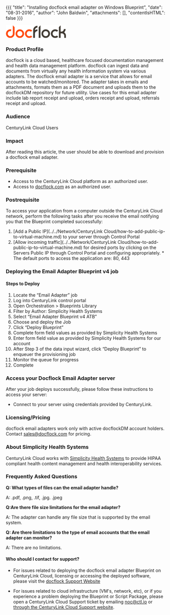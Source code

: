 {{{
  "title": "Installing docflock email adapter on Windows Blueprint",
  "date": "08-31-2016",
  "author": "John Baldwin",
  "attachments": [],
  "contentIsHTML": false
}}}

![docflock logo](../../images/docflock-logo.png)

### Product Profile

docflock is a cloud based, healthcare focused documentation management and health data management platform.  docflock can ingest data and documents from virtually any health information system via various adapters.  The docflock email adapter is a service that allows for email accounts to be watched/monitored.  The adapter takes in emails and attachments, formats them as a PDF document and uploads them to the docflockDM repository for future utility.  Use cases for this email adapter include lab report receipt and upload, orders receipt and upload, referrals receipt and upload.



### Audience
CenturyLink Cloud Users

### Impact
After reading this article, the user should be able to download and provision a docflock email adapter.


### Prerequisite
- Access to the CenturyLink Cloud platform as an authorized user.
- Access to [docflock.com](http://docflock.com/) as an authorized user.

### Postrequisite

To access your application from a computer outside the CenturyLink Cloud network, perform the following tasks after you receive the email notifying you that the Blueprint completed successfully:
  1. [Add a Public IP](../../Network/CenturyLink Cloud/how-to-add-public-ip-to-virtual-machine.md) to your server through Control Portal
  2. [Allow incoming traffic](../../Network/CenturyLink Cloud/how-to-add-public-ip-to-virtual-machine.md) for desired ports by clicking on the Servers Public IP through Control Portal and configuring appropriately.
    * The default ports to access the application are: 80, 443

### Deploying the Email Adapter Blueprint v4 job

#### Steps to Deploy
1. Locate the “Email Adapter” job
  1. Log into CenturyLink control portal
  2. Open Orchestration > Blueprints Library
  3. Filter by Author: Simplicity Health Systems
  4. Select “Email Adapter Blueprint v4 ATB”
2. Choose and deploy the Job
  1. Click “Deploy Blueprint”
3. Complete form field values as provided by Simplicity Health Systems
  1. Enter form field value as provided by Simplicity Health Systems for our account
  2. After Step 3 of the data input wizard, click “Deploy Blueprint” to enqueuer the provisioning job
4. Monitor the queue for progress
5. Complete

### Access your Docflock Email Adapter server
After your job deploys successfully, please follow these instructions to access your server:

* Connect to your server using credentials provided by CenturyLink.

### Licensing/Pricing
docflock email adapters work only with active docflockDM account holders.  Contact sales@docflock.com for pricing.

### About Simplicity Health Systems
CenturyLink Cloud works with [Simplicity Health Systems](http://www.docflock.com) to provide HIPAA compliant health content management and health interoperability services.


### Frequently Asked Questions

**Q: What types of files can the email adapter handle?**

A: .pdf, .png, .tif, .jpg. .jpeg

**Q:Are there file size limitations for the email adapter?**

A: The adapter can handle any file size that is supported by the email system.  

**Q: Are there limitations to the type of email accounts that the email adapter can monitor?**

A: There are no limitations.


#### Who should I contact for support?
* For issues related to deploying the docflock email adapter Blueprint on CenturyLink Cloud, licensing or accessing the deployed software, please visit the [docflock Support Website](http://support.docflock.com)

* For issues related to cloud infrastructure (VM's, network, etc), or if you experience a problem deploying the Blueprint or Script Package, please open a CenturyLink Cloud Support ticket by emailing [noc@ctl.io](mailto:noc@ctl.io) or [through the CenturyLink Cloud Support website](https://t3n.zendesk.com/tickets/new).
